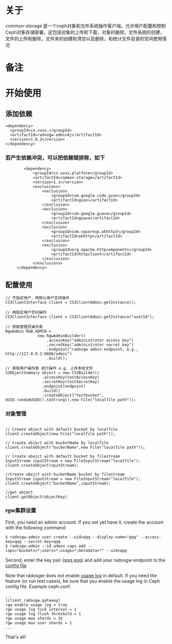
# 关于
common-storage 是一个ceph对象和文件系统操作客户端，允许用户配置和控制Ceph对象存储部署。这包括对象的上传和下载，对象的删除，文件系统的创建，文件的上传和删除，文件夹的创建和清空以及删除，和统计文件目录的空间使用情况
# 备注

# 开始使用
    

## 添加依赖
    <dependency>
      <groupId>cn.xxxx.</groupId>
      <artifactId>radosgw-admin4j</artifactId>
      <version>1.0.2</version>
    </dependency>
    
    
### 若产生依赖冲突，可以把依赖链排除，如下
            <dependency>
                <groupId>cn.xxxx.platform</groupId>
                <artifactId>common-storage</artifactId>
                <version>1.1</version>
                <exclusions>
                    <exclusion>
                        <groupId>com.google.code.gson</groupId>
                        <artifactId>gson</artifactId>
                    </exclusion>
                    <exclusion>
                        <groupId>com.google.guava</groupId>
                        <artifactId>guava</artifactId>
                    </exclusion>
                    <exclusion>
                        <groupId>com.squareup.okhttp3</groupId>
                        <artifactId>okhttp</artifactId>
                    </exclusion>
                    <exclusion>
                        <groupId>org.apache.httpcomponents</groupId>
                        <artifactId>httpclient</artifactId>
                    </exclusion>
                </exclusions>
         </dependency>

## 配置使用

```
// 不指定用户，用默认用户空间操作
CS3ClientInterface client = CS3ClientAdmin.getInstance();

// 用指定用户空间操作
CS3ClientInterface client = CS3ClientAdmin.getInstance("userId");

// 获取管理员操作类
RgwAdmin RGW_ADMIN =
              new RgwAdminBuilder()
                  .accessKey("administrator access key")
                  .secretKey("administrator secret key")
                  .endpoint("radosgw admin endpoint, e.g., http://127.0.0.1:8080/admin")
                  .build();
                  
// 获取用户操作类 进行操作 e.g. 上传本地文件            
S3ObjectSummary object = new CS3Builder()
                .accessKey(testAccessKey)
                .secretKey(testSecretKey)
                .endpoint(endpoint)
                .build()
                .createObject("testbucket", UUID.randomUUID().toString(),new File("localfile path"));
```

### 对象管理

```

// Create object with default bucket by localfile
client.createObject(new File("localfile path"));

// Create object with bucketName by localfile
client.createObject("buckerName",new File("localfile path"));

// Create obejct with default bucket by filestream
InputStream inputStream = new FileInputStream("localFile");
client.createObject(nputStream);

//Create obejct with bucketName bucket by filestream
InputStream inputStream = new FileInputStream("localFile");
client.createObject("bucketName",inputStream);

//get object
client.getObject(objectKey)

```


### rgw集群设置
First, you need an admin account. If you not yet have it, create the account with the following command:
```
$ radosgw-admin user create --uid=qqq --display-name="qqq" --access-key=qqq --secret-key=qqq
$ radosgw-admin --id admin caps add --caps="buckets=*;users=*;usage=*;metadata=*" --uid=qqq
```

Second, enter the key pair (qqq,qqq) and add your radosgw endpoint to the [config file]()

Note that radosgw does not enable [usage log](http://docs.ceph.com/docs/master/radosgw/admin/#usage) in default. If you need the feature (or run test cases), be sure that you enable the usage log in Ceph config file. Example ceph.conf: 
```
...
[client.radosgw.gateway]
rgw enable usage log = true
rgw usage log tick interval = 1
rgw usage log flush threshold = 1
rgw usage max shards = 32
rgw usage max user shards = 1
...
```

That's all!

